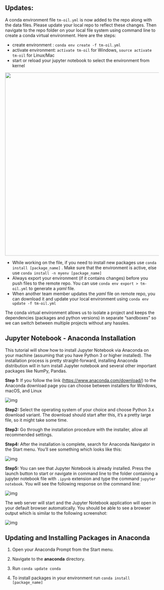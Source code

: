 ## Updates:

A conda environment file `tm-oil.yml` is now added to the repo along with the data files.  Please update your local repo to reflect these changes. Then navigate to the repo folder on your local file system using command line to create a conda virtual environment. Here are the steps:

- create environment : `conda env create -f tm-oil.yml`
- activate environment: `activate tm-oil` for Windows, `source activate tm-oil` for Linux/Mac
- start or reload your jupyter notebook to select the environment from kernel  

<img src="C:\Users\Astron\Documents\Oil and Gas Accident Reports - Text Mining\kernel_env.jpg" width=600px align>

- While working on the file, if you need to install new packages use  `conda install [package_name]` . Make sure that the environment is active, else use `conda install -n myenv [package_name]`
- Always export your environment (if it contains changes) before you push files to the remote repo. You can use `conda env export > tm-oil.yml` to generate a *yaml* file. 
- When another team member updates the *yaml* file on remote repo, you can download it and update your local environment using `conda env update -f tm-oil.yml` 

The conda virtual environment allows us to isolate a project and keeps the dependencies (packages and python versions) in separate “sandboxes” so we can switch between multiple projects without any hassles. 



## Jupyter Notebook - Anaconda Installation

This tutorial will show how to install Jupyter Notebook via Anaconda on your machine (assuming that you have Python 3 or higher installed). The installation process is pretty straight-forward, installing Anaconda  distribution will in turn install  Jupyter notebook and several other important packages like NumPy, Pandas.



**Step 1:** If you follow the link (<https://www.anaconda.com/download/>) to the Anaconda download page you can choose between installers for Windows, macOS, and Linux

![img](https://cdn-images-1.medium.com/max/800/0*TmfU90PgHumYYsTI.png)



**Step2:** Select the operating system of your choice and choose Python 3.x download variant. The download should start after this, it’s a pretty large file, so it might take some time.

**Step3:** Go through the installation procedure with the installer, allow all recommended settings.

**Step4:** After the installation is complete, search for Anaconda Navigator in the Start menu. You’ll see something which looks like this:

![img](https://cdn-images-1.medium.com/max/2000/1*8VwF5RUh4vEf4FfrKMw7qg.png)



**Step5:** You can see that Jupyter Notebook is already installed. Press the launch button to start or navigate in command line to the folder containing a jupyter notebook file with `.ipynb` extension and type the command `jupyter notebook`. You will see the following response on the command line:

![img](https://cdn-images-1.medium.com/max/800/0*DEAK_sdiIeXHAKpu.png)



The web server will start and the Jupyter Notebook application will open in your default browser automatically. You should be able to see a browser output which is similar to the following screenshot:

![img](https://cdn-images-1.medium.com/max/800/0*1ld_s2rVcaBV4qz3.png)



## Updating and Installing Packages in Anaconda

1. Open your Anaconda Prompt from the Start menu.

2. Navigate to the **anaconda** directory.

3. Run `conda update conda`

4. To install packages in your environment run `conda install [package_name]`
